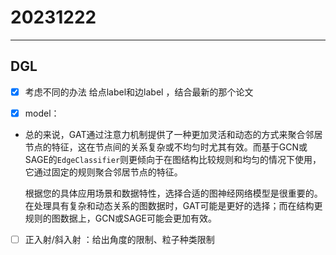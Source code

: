 # 20231222

---

## DGL

- [x] 考虑不同的办法 给点label和边label ，结合最新的那个论文

- [x] model：

- 总的来说，GAT通过注意力机制提供了一种更加灵活和动态的方式来聚合邻居节点的特征，这在节点间的关系复杂或不均匀时尤其有效。而基于GCN或SAGE的`EdgeClassifier`则更倾向于在图结构比较规则和均匀的情况下使用，它通过固定的规则聚合邻居节点的特征。

  根据您的具体应用场景和数据特性，选择合适的图神经网络模型是很重要的。在处理具有复杂和动态关系的图数据时，GAT可能是更好的选择；而在结构更规则的图数据上，GCN或SAGE可能会更加有效。

- [ ] 正入射/斜入射 ：给出角度的限制、粒子种类限制
